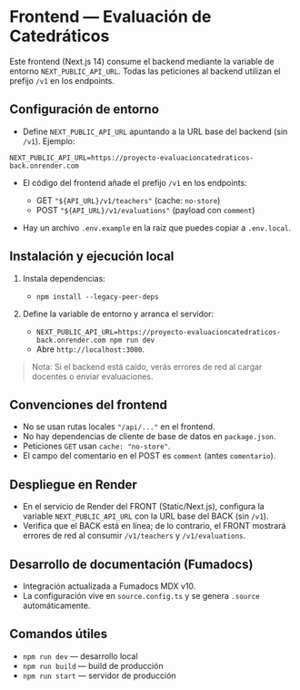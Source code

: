 # Frontend — Evaluación de Catedráticos

Este frontend (Next.js 14) consume el backend mediante la variable de entorno `NEXT_PUBLIC_API_URL`. Todas las peticiones al backend utilizan el prefijo `/v1` en los endpoints.

## Configuración de entorno

- Define `NEXT_PUBLIC_API_URL` apuntando a la URL base del backend (sin `/v1`). Ejemplo:

```
NEXT_PUBLIC_API_URL=https://proyecto-evaluacioncatedraticos-back.onrender.com
```

- El código del frontend añade el prefijo `/v1` en los endpoints:
  - GET `"${API_URL}/v1/teachers"` (cache: `no-store`)
  - POST `"${API_URL}/v1/evaluations"` (payload con `comment`)

- Hay un archivo `.env.example` en la raíz que puedes copiar a `.env.local`.

## Instalación y ejecución local

1. Instala dependencias:
   - `npm install --legacy-peer-deps`

2. Define la variable de entorno y arranca el servidor:
   - `NEXT_PUBLIC_API_URL=https://proyecto-evaluacioncatedraticos-back.onrender.com npm run dev`
   - Abre `http://localhost:3000`.

> Nota: Si el backend está caído, verás errores de red al cargar docentes o enviar evaluaciones.

## Convenciones del frontend

- No se usan rutas locales `"/api/..."` en el frontend.
- No hay dependencias de cliente de base de datos en `package.json`.
- Peticiones `GET` usan `cache: "no-store"`.
- El campo del comentario en el POST es `comment` (antes `comentario`).

## Despliegue en Render

- En el servicio de Render del FRONT (Static/Next.js), configura la variable `NEXT_PUBLIC_API_URL` con la URL base del BACK (sin `/v1`).
- Verifica que el BACK está en línea; de lo contrario, el FRONT mostrará errores de red al consumir `/v1/teachers` y `/v1/evaluations`.

## Desarrollo de documentación (Fumadocs)

- Integración actualizada a Fumadocs MDX v10.
- La configuración vive en `source.config.ts` y se genera `.source` automáticamente.

## Comandos útiles

- `npm run dev` — desarrollo local
- `npm run build` — build de producción
- `npm run start` — servidor de producción